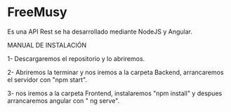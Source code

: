 # FreeMusy
Es una API Rest se ha desarrollado mediante NodeJS y Angular.

MANUAL DE INSTALACIÓN 

1- Descargaremos el repositorio y lo abriremos.

2- Abriremos la terminar y nos iremos a la carpeta Backend,
arrancaremos el servidor con "npm start".

3- nos iremos a la carpeta Frontend, instalaremos "npm install" y
despues arrancaremos angular con " ng serve".

